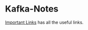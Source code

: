 # Kafka-Notes
[Important Links](https://github.com/nv-krishna/Kafka-Notes/tree/master/Important-Links) has all the useful links.
